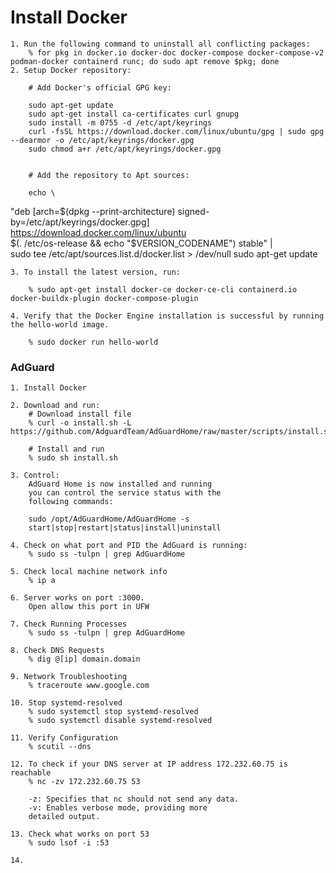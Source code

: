 


# Install Docker 

	1. Run the following command to uninstall all conflicting packages:
		% for pkg in docker.io docker-doc docker-compose docker-compose-v2 podman-docker containerd runc; do sudo apt remove $pkg; done
	2. Setup Docker repository:

		# Add Docker's official GPG key:

		sudo apt-get update
		sudo apt-get install ca-certificates curl gnupg
		sudo install -m 0755 -d /etc/apt/keyrings
		curl -fsSL https://download.docker.com/linux/ubuntu/gpg | sudo gpg --dearmor -o /etc/apt/keyrings/docker.gpg
		sudo chmod a+r /etc/apt/keyrings/docker.gpg


		# Add the repository to Apt sources:

		echo \
  "deb [arch=$(dpkg --print-architecture) signed-by=/etc/apt/keyrings/docker.gpg] https://download.docker.com/linux/ubuntu \
  $(. /etc/os-release && echo "$VERSION_CODENAME") stable" | \
  sudo tee /etc/apt/sources.list.d/docker.list > /dev/null
sudo apt-get update


	3. To install the latest version, run:
		
		% sudo apt-get install docker-ce docker-ce-cli containerd.io docker-buildx-plugin docker-compose-plugin

	4. Verify that the Docker Engine installation is successful by running the hello-world image.

		% sudo docker run hello-world



### AdGuard

	1. Install Docker 

	2. Download and run:
		# Download install file 
		% curl -o install.sh -L https://github.com/AdguardTeam/AdGuardHome/raw/master/scripts/install.sh
		
		# Install and run 
		% sudo sh install.sh 
	
	3. Control:
		AdGuard Home is now installed and running
		you can control the service status with the 
		following commands:

		sudo /opt/AdGuardHome/AdGuardHome -s
		start|stop|restart|status|install|uninstall

	4. Check on what port and PID the AdGuard is running:
		% sudo ss -tulpn | grep AdGuardHome
	
	5. Check local machine network info 
		% ip a 

	6. Server works on port :3000. 
		Open allow this port in UFW

	7. Check Running Processes
		% sudo ss -tulpn | grep AdGuardHome

	8. Check DNS Requests
		% dig @[ip] domain.domain 
	
	9. Network Troubleshooting
		% traceroute www.google.com
	
	10. Stop systemd-resolved
		% sudo systemctl stop systemd-resolved
		% sudo systemctl disable systemd-resolved
	
	11. Verify Configuration
		% scutil --dns
	
	12. To check if your DNS server at IP address 172.232.60.75 is reachable 
		% nc -zv 172.232.60.75 53

		-z: Specifies that nc should not send any data.
		-v: Enables verbose mode, providing more
		detailed output.
	
	13. Check what works on port 53
		% sudo lsof -i :53
	
	14. 
